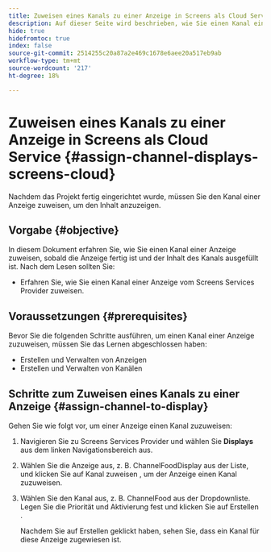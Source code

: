 ```yaml
---
title: Zuweisen eines Kanals zu einer Anzeige in Screens als Cloud Service
description: Auf dieser Seite wird beschrieben, wie Sie einen Kanal einer Anzeige in Screens als Cloud Service zuweisen.
hide: true
hidefromtoc: true
index: false
source-git-commit: 2514255c20a87a2e469c1678e6aee20a517eb9ab
workflow-type: tm+mt
source-wordcount: '217'
ht-degree: 18%

---
```



# Zuweisen eines Kanals zu einer Anzeige in Screens als Cloud Service {#assign-channel-displays-screens-cloud}

Nachdem das Projekt fertig eingerichtet wurde, müssen Sie den Kanal einer Anzeige zuweisen, um den Inhalt anzuzeigen.

## Vorgabe {#objective}

In diesem Dokument erfahren Sie, wie Sie einen Kanal einer Anzeige zuweisen, sobald die Anzeige fertig ist und der Inhalt des Kanals ausgefüllt ist. Nach dem Lesen sollten Sie:

* Erfahren Sie, wie Sie einen Kanal einer Anzeige vom Screens Services Provider zuweisen.

## Voraussetzungen {#prerequisites}

Bevor Sie die folgenden Schritte ausführen, um einen Kanal einer Anzeige zuzuweisen, müssen Sie das Lernen abgeschlossen haben:

* Erstellen und Verwalten von Anzeigen
* Erstellen und Verwalten von Kanälen

## Schritte zum Zuweisen eines Kanals zu einer Anzeige {#assign-channel-to-display}

Gehen Sie wie folgt vor, um einer Anzeige einen Kanal zuzuweisen:

1. Navigieren Sie zu Screens Services Provider und wählen Sie **Displays** aus dem linken Navigationsbereich aus.

1. Wählen Sie die Anzeige aus, z. B. ChannelFoodDisplay aus der Liste, und klicken Sie auf Kanal zuweisen , um der Anzeige einen Kanal zuzuweisen.

1. Wählen Sie den Kanal aus, z. B. ChannelFood aus der Dropdownliste. Legen Sie die Priorität und Aktivierung fest und klicken Sie auf Erstellen .


   Nachdem Sie auf Erstellen geklickt haben, sehen Sie, dass ein Kanal für diese Anzeige zugewiesen ist.

